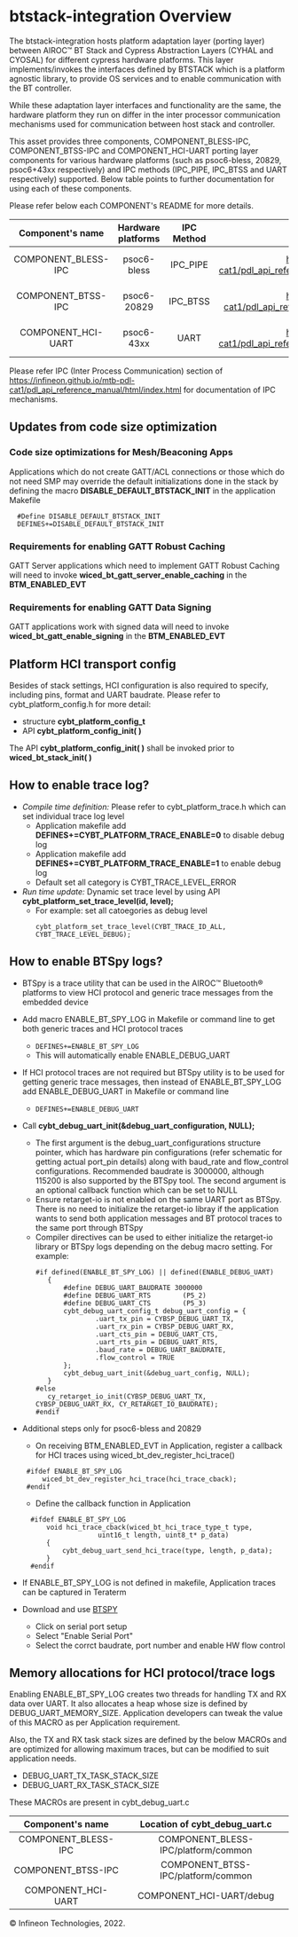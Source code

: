 ﻿# btstack-integration Overview

The btstack-integration hosts platform adaptation layer (porting layer) between AIROC™ BT Stack and Cypress Abstraction Layers (CYHAL and CYOSAL) for different cypress hardware platforms. This layer implements/invokes the interfaces defined by BTSTACK which is a platform agnostic library, to provide OS services and to enable communication with the BT controller.

While these adaptation layer interfaces and functionality are the same, the hardware platform they run on differ in the inter processor communication mechanisms used for communication between host stack and controller.

This asset provides three components, COMPONENT_BLESS-IPC, COMPONENT_BTSS-IPC and COMPONENT_HCI-UART porting layer components for various hardware platforms (such as psoc6-bless, 20829, psoc6+43xx respectively) and IPC methods (IPC_PIPE, IPC_BTSS and UART respectively) supported. Below table points to further documentation for using each of these components.

Please refer below each COMPONENT's README for more details.

|  Component's name  | Hardware platforms | IPC Method |                                          IPC Method link                                          |                              Portinglayer documentation link                              |
| :-----------------: | :----------------: | :--------: | :------------------------------------------------------------------------------------------------: | :---------------------------------------------------------------------------------------: |
| COMPONENT_BLESS-IPC |    psoc6-bless    |  IPC_PIPE  | https://infineon.github.io/mtb-pdl-cat1/pdl_api_reference_manual/html/group__group__ipc__pipe.html | https://github.com/Infineon/btstack-integration/blob/master/COMPONENT_BLESS-IPC/README.md |
| COMPONENT_BTSS-IPC |    psoc6-20829    |  IPC_BTSS  |  https://infineon.github.io/mtb-pdl-cat1/pdl_api_reference_manual/html/group__group__ipc__bt.html  | https://github.com/Infineon/btstack-integration/blob/master/COMPONENT_BTSS-IPC/README.md |
| COMPONENT_HCI-UART |     psoc6-43xx     |    UART    | https://infineon.github.io/mtb-pdl-cat1/pdl_api_reference_manual/html/group__group__scb__uart.html | https://github.com/Infineon/btstack-integration/blob/master/COMPONENT_HCI-UART/README.md |

Please refer IPC (Inter Process Communication) section of https://infineon.github.io/mtb-pdl-cat1/pdl_api_reference_manual/html/index.html for documentation of IPC mechanisms.

## Updates from code size optimization 
### Code size optimizations for Mesh/Beaconing Apps 
Applications which do not create GATT/ACL connections or those which do not need SMP may override the default initializations done in the stack by defining the macro **DISABLE_DEFAULT_BTSTACK_INIT** in the application Makefile
```
  #Define DISABLE_DEFAULT_BTSTACK_INIT
  DEFINES+=DISABLE_DEFAULT_BTSTACK_INIT
```

### Requirements for enabling GATT Robust Caching 
GATT Server applications which need to implement GATT Robust Caching will need to invoke **wiced_bt_gatt_server_enable_caching** in the **BTM_ENABLED_EVT**

### Requirements for enabling GATT Data Signing
GATT applications work with signed data will need to invoke **wiced_bt_gatt_enable_signing** in the **BTM_ENABLED_EVT**

## Platform HCI transport config

Besides of stack settings, HCI configuration is also required to specify,
including pins, format and UART baudrate. Please refer to cybt_platform_config.h
for more detail:

- structure **cybt_platform_config_t**
- API **cybt_platform_config_init( )**

The API **cybt_platform_config_init( )** shall be invoked prior to
**wiced_bt_stack_init( )**

## How to enable trace log?

- *Compile time definition:* Please refer to cybt_platform_trace.h which can set individual trace log level
  - Application makefile add **DEFINES+=CYBT_PLATFORM_TRACE_ENABLE=0** to disable debug log
  - Application makefile add **DEFINES+=CYBT_PLATFORM_TRACE_ENABLE=1** to enable debug log
  - Default set all category is CYBT_TRACE_LEVEL_ERROR
- *Run time update:* Dynamic set trace level by using API **cybt_platform_set_trace_level(id, level);**
  - For example: set all catoegories as debug level
    ```
    cybt_platform_set_trace_level(CYBT_TRACE_ID_ALL, CYBT_TRACE_LEVEL_DEBUG);
    ```

## How to enable BTSpy logs?

- BTSpy is a trace utility that can be used in the AIROC&trade; Bluetooth&reg; platforms to view HCI protocol and generic trace messages from the embedded device
- Add macro ENABLE_BT_SPY_LOG in Makefile or command line to get both generic traces and HCI protocol traces
  - `DEFINES+=ENABLE_BT_SPY_LOG`
  - This will automatically enable ENABLE_DEBUG_UART
- If HCI protocol traces are not required but BTSpy utility is to be used
for getting generic trace messages, then instead of ENABLE_BT_SPY_LOG add ENABLE_DEBUG_UART in Makefile or
command line
  - `DEFINES+=ENABLE_DEBUG_UART`
- Call **cybt_debug_uart_init(&debug_uart_configuration, NULL);**
  - The first argument is the debug_uart_configurations structure pointer, which has hardware pin configurations (refer schematic for getting actual port_pin details) along with baud_rate and flow_control configurations. Recommended baudrate is 3000000, although 115200 is also supported by the BTSpy tool. The second argument is an optional callback function which can be set to NULL
  - Ensure retarget-io is not enabled on the same UART port as BTSpy. There is no need to initialize the retarget-io libray if the application wants to send both application messages and BT protocol traces to the same port through BTSpy
  - Compiler directives can be used to either initialize the retarget-io library or BTSpy logs depending on the debug macro setting. For example:
    ```
    #if defined(ENABLE_BT_SPY_LOG) || defined(ENABLE_DEBUG_UART)
       {
           #define DEBUG_UART_BAUDRATE 3000000
           #define DEBUG_UART_RTS        (P5_2)
           #define DEBUG_UART_CTS        (P5_3)
           cybt_debug_uart_config_t debug_uart_config = {
                   .uart_tx_pin = CYBSP_DEBUG_UART_TX,
                   .uart_rx_pin = CYBSP_DEBUG_UART_RX,
                   .uart_cts_pin = DEBUG_UART_CTS,
                   .uart_rts_pin = DEBUG_UART_RTS,
                   .baud_rate = DEBUG_UART_BAUDRATE,
                   .flow_control = TRUE
           };
           cybt_debug_uart_init(&debug_uart_config, NULL);
       }
    #else
       cy_retarget_io_init(CYBSP_DEBUG_UART_TX, CYBSP_DEBUG_UART_RX, CY_RETARGET_IO_BAUDRATE);
    #endif
    ```
- Additional steps only for psoc6-bless and 20829
  - On receiving BTM_ENABLED_EVT in Application, register a callback for HCI traces using wiced_bt_dev_register_hci_trace()
   ```
    #ifdef ENABLE_BT_SPY_LOG
        wiced_bt_dev_register_hci_trace(hci_trace_cback);
    #endif
  ```
  - Define the callback function in Application
  ```
    #ifdef ENABLE_BT_SPY_LOG
        void hci_trace_cback(wiced_bt_hci_trace_type_t type,
                     uint16_t length, uint8_t* p_data)
        {
            cybt_debug_uart_send_hci_trace(type, length, p_data);
        }
    #endif
  ```

- If ENABLE_BT_SPY_LOG is not defined in makefile, Application traces can be captured
 in Teraterm

- Download and use [BTSPY](https://github.com/Infineon/btsdk-utils)
  - Click on serial port setup
  - Select "Enable Serial Port"
  - Select the corrct baudrate, port number and enable HW flow control

## Memory allocations for HCI protocol/trace logs

Enabling ENABLE_BT_SPY_LOG creates two threads for handling TX and RX data over UART. It also allocates a heap whose size is defined by DEBUG_UART_MEMORY_SIZE. Application developers can tweak the value of this MACRO as per Application requirement.

Also, the TX and RX task stack sizes are defined by the below MACROs and are optimized for allowing maximum traces, but can be modified to suit application needs.

* DEBUG_UART_TX_TASK_STACK_SIZE
* DEBUG_UART_RX_TASK_STACK_SIZE

These MACROs are present in cybt_debug_uart.c

|  Component's name  |    Location of cybt_debug_uart.c    |
| :-----------------: | :---------------------------------: |
| COMPONENT_BLESS-IPC | COMPONENT_BLESS-IPC/platform/common |
| COMPONENT_BTSS-IPC | COMPONENT_BTSS-IPC/platform/common |
| COMPONENT_HCI-UART |      COMPONENT_HCI-UART/debug      |

© Infineon Technologies, 2022.
